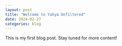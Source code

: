```yaml
---
layout: post
title: "Welcome to Yahya Unfiltered"
date: 2024-02-27
categories: blog
---
```

This is my first blog post. Stay tuned for more content!
